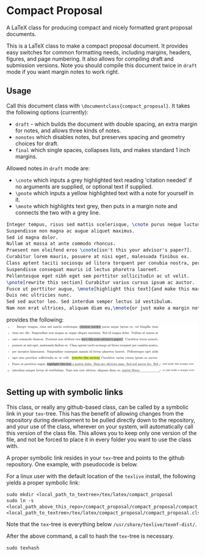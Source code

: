 # Compact Proposal

A LaTeX class for producing compact and nicely formatted grant proposal documents.

This is a LaTeX class to make a compact proposal document. It provides easy switches for common formatting needs, including margins, headers, figures, and page numbering. It also allows for compiling draft and submission versions. Note you should compile this document twice in `draft` mode if you want margin notes to work right.

##  Usage

Call this document class with `\documentclass{compact_proposal}`. It takes the following options (currently):
* `draft` - which builds the document with double spacing, an extra margin for notes, and allows three kinds of notes.
* `nonotes` which disables notes, but preserves spacing and geometry choices for draft.
* `final` which single spaces, collapses lists, and makes standard 1 inch margins.

Allowed notes in `draft` mode are:
* `\cnote` which inputs a grey highlighted text reading 'citation needed' if no arguments are supplied, or optional text if supplied.
* `\pnote` which inputs a yellow highlighted text with a note for yourself in it.
* `\mnote` which highlights text grey, then puts in a margin note and connects the two with a grey line.

```latex
Integer tempus, risus sed mattis scelerisque, \cnote purus neque luctus ex, vel fringilla risus risus nec elit.
Suspendisse non magna ac augue aliquet maximus.
Sed id magna dolor.
Nullam at massa at ante commodo rhoncus.
Praesent non eleifend eros \cnote[isn't this your advisor's paper?].
Curabitur lorem mauris, posuere at nisi eget, malesuada finibus ex.
Class aptent taciti sociosqu ad litora torquent per conubia nostra, per inceptos himenaeos.
Suspendisse consequat mauris id lectus pharetra laoreet.
Pellentesque eget nibh eget sem porttitor sollicitudin ac ut velit.
\pnote[rewrite this section] Curabitur varius cursus ipsum ac auctor.
Fusce ut porttitor augue, \mnote[highlight this text]{and make this margin note} a mattis dolor.
Duis nec ultricies nunc.
Sed sed auctor leo. Sed interdum semper lectus id vestibulum.
Nam non erat ultrices, aliquam diam eu,\mnote{or just make a margin note.} mattis libero.
```
provides the following:
![example_pic](notes_example.png)

## Setting up with symbolic links

This class, or really any github-based class, can be called by a symbolic link in your `tex`-tree. This has the benefit of allowing changes from the repository during development to be pulled directly down to the repository, and your use of the class, wherever on your system, will automatically call this version of the class file. This allows you to keep only one version of the file, and not be forced to place it in every folder you want to use the class with.

A proper symbolic link resides in your `tex`-tree and points to the github repository. One example, with pseudocode is below.

For a linux user with the default location of the `texlive` install, the following yields a proper symbolic link:

    sudo mkdir <local_path_to_textree>/tex/latex/compact_proposal
    sudo ln -s <local_path_above_this_repo>/compact_proposal/compact_proposal/compact_proposal.cls <local_path_to_textree>/tex/latex/compact_proposal/compact_proposal.cls

Note that the `tex`-tree is everything below `/usr/share/texlive/texmf-dist/`.

After the above command, a call to hash the `tex`-tree is necessary.

    sudo texhash
